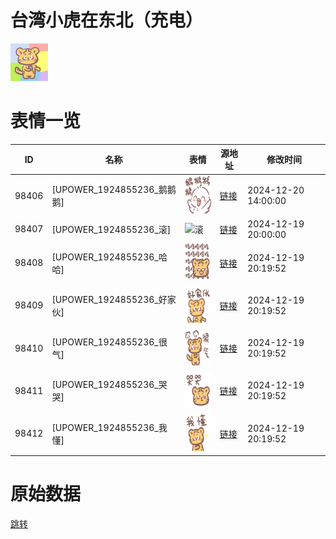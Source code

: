 # 台湾小虎在东北（充电）

<img src="./cover.png" height="60" alt="cover" />

# 表情一览

|ID|名称|表情|源地址|修改时间|
|----|----|----|----|----|
|98406|[UPOWER_1924855236_鹅鹅鹅]|<img src="./pic/098406_%5BUPOWER_1924855236_鹅鹅鹅%5D.png" height="60" alt="鹅鹅鹅"/>|[链接](https://i0.hdslb.com/bfs/garb/d18e6bb232dc9f103954a9538a41214b7f7f6e17.png)|2024-12-20 14:00:00|
|98407|[UPOWER_1924855236_滚]|<img src="./pic/098407_%5BUPOWER_1924855236_滚%5D.png" height="60" alt="滚"/>|[链接](https://i0.hdslb.com/bfs/garb/9ff1221df09fcf4a6a3f92af00129e10c987e671.png)|2024-12-19 20:00:00|
|98408|[UPOWER_1924855236_哈哈]|<img src="./pic/098408_%5BUPOWER_1924855236_哈哈%5D.png" height="60" alt="哈哈"/>|[链接](https://i0.hdslb.com/bfs/garb/a8dfba5973a295ab74100d242c1098a0a12ea7bd.png)|2024-12-19 20:19:52|
|98409|[UPOWER_1924855236_好家伙]|<img src="./pic/098409_%5BUPOWER_1924855236_好家伙%5D.png" height="60" alt="好家伙"/>|[链接](https://i0.hdslb.com/bfs/garb/da3b700e9a7b825bbd01ae4d13d7fd90939a37e1.png)|2024-12-19 20:19:52|
|98410|[UPOWER_1924855236_很气]|<img src="./pic/098410_%5BUPOWER_1924855236_很气%5D.png" height="60" alt="很气"/>|[链接](https://i0.hdslb.com/bfs/garb/7055651fa77bc16a0b6156f7ac3c3a1f66e284d4.png)|2024-12-19 20:19:52|
|98411|[UPOWER_1924855236_哭哭]|<img src="./pic/098411_%5BUPOWER_1924855236_哭哭%5D.png" height="60" alt="哭哭"/>|[链接](https://i0.hdslb.com/bfs/garb/6a78629f857ecae04e10750429edb00c19e9c473.png)|2024-12-19 20:19:52|
|98412|[UPOWER_1924855236_我懂]|<img src="./pic/098412_%5BUPOWER_1924855236_我懂%5D.png" height="60" alt="我懂"/>|[链接](https://i0.hdslb.com/bfs/garb/710a996d4a496b9394239122f61ce9504ad09db4.png)|2024-12-19 20:19:52|

# 原始数据

[跳转](./raw.json)

